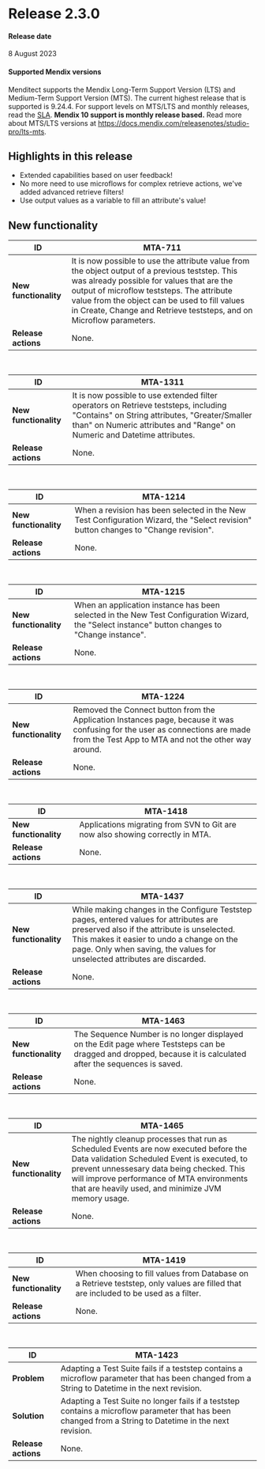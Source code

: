 # Release 2.3.0

#### Release date

8 August 2023

#### Supported Mendix versions

Menditect supports the Mendix Long-Term Support Version (LTS) and Medium-Term Support Version (MTS). The current highest release that is supported is 9.24.4.
For support levels on MTS/LTS and monthly releases, read the [SLA](../legal/sla). **Mendix 10 support is monthly release based.**
Read more about MTS/LTS versions at https://docs.mendix.com/releasenotes/studio-pro/lts-mts.

## Highlights in this release

 - Extended capabilities based on user feedback! 
 - No more need to use microflows for complex retrieve actions, we've added advanced retrieve filters! 
 - Use output values as a variable to fill an attribute's value!

## New functionality 

| ID                    | MTA-711                                                                                                                                                                                                                                                                                                             |
| --------------------- | ------------------------------------------------------------------------------------------------------------------------------------------------------------------------------------------------------------------------------------------------------------------------------------------------------------------- |
| __New functionality__ | It is now possible to use the attribute value from the object output of a previous teststep. This was already possible for values that are the output of microflow teststeps. The attribute value from the object can be used to fill values in Create, Change and Retrieve teststeps, and on Microflow parameters. |
| __Release actions__   | None.                                                                                                                                                                                                                                                                                                               |

<br/>


| ID                    | MTA-1311                                                                                                                                                                                                           |
| --------------------- | ------------------------------------------------------------------------------------------------------------------------------------------------------------------------------------------------------------------ |
| __New functionality__ | It is now possible to use extended filter operators on Retrieve teststeps, including "Contains" on String attributes, "Greater/Smaller than" on Numeric attributes and "Range" on Numeric and Datetime attributes. |
| __Release actions__   | None.                                                                                                                                                                                                              |

<br/>


| ID                    | MTA-1214                                                                                                                           |
| --------------------- | ---------------------------------------------------------------------------------------------------------------------------------- |
| __New functionality__ | When a revision has been selected in the New Test Configuration Wizard, the "Select revision" button changes to "Change revision". |
| __Release actions__   | None.                                                                                                                              |

<br/>


| ID                    | MTA-1215                                                                                                                                        |
| --------------------- | ----------------------------------------------------------------------------------------------------------------------------------------------- |
| __New functionality__ | When an application instance has been selected in the New Test Configuration Wizard, the "Select instance" button changes to "Change instance". |
| __Release actions__   | None.                                                                                                                                           |

<br/>


| ID                    | MTA-1224                                                                                                                                                                             |
| --------------------- | ------------------------------------------------------------------------------------------------------------------------------------------------------------------------------------ |
| __New functionality__ | Removed the Connect button from the Application Instances page, because it was confusing for the user as connections are made from the Test App to MTA and not the other way around. |
| __Release actions__   | None.                                                                                                                                                                                |

<br/>


| ID                    | MTA-1418                                                                      |
| --------------------- | ----------------------------------------------------------------------------- |
| __New functionality__ | Applications migrating from SVN to Git are now also showing correctly in MTA. |
| __Release actions__   | None.                                                                         |

<br/>


| ID                    | MTA-1437                                                                                                                                                                                                                                                        |
| --------------------- | --------------------------------------------------------------------------------------------------------------------------------------------------------------------------------------------------------------------------------------------------------------- |
| __New functionality__ | While making changes in the Configure Teststep pages, entered values for attributes are preserved also if the attribute is unselected. This makes it easier to undo a change on the page. Only when saving, the values for unselected attributes are discarded. |
| __Release actions__   | None.                                                                                                                                                                                                                                                           |

<br/>


| ID                    | MTA-1463                                                                                                                                                       |
| --------------------- | -------------------------------------------------------------------------------------------------------------------------------------------------------------- |
| __New functionality__ | The Sequence Number is no longer displayed on the Edit page where Teststeps can be dragged and dropped, because it is calculated after the sequences is saved. |
| __Release actions__   | None.                                                                                                                                                          |

<br/>


| ID                    | MTA-1465                                                                                                                                                                                                                                                                               |
| --------------------- | -------------------------------------------------------------------------------------------------------------------------------------------------------------------------------------------------------------------------------------------------------------------------------------- |
| __New functionality__ | The nightly cleanup processes that run as Scheduled Events are now executed before the Data validation Scheduled Event is executed, to prevent unnessesary data being checked. This will improve performance of MTA environments that are heavily used, and minimize JVM memory usage. |
| __Release actions__   | None.                                                                                                                                                                                                                                                                                  |

<br/>


| ID                    | MTA-1419                                                                                                                            |
| --------------------- | ----------------------------------------------------------------------------------------------------------------------------------- |
| __New functionality__ | When choosing to fill values from Database on a Retrieve teststep, only values are filled that are included to be used as a filter. |
| __Release actions__   | None.                                                                                                                               |

<br/>



| ID                  | MTA-1423                                                                                                                                                 |
| ------------------- | -------------------------------------------------------------------------------------------------------------------------------------------------------- |
| __Problem__         | Adapting a Test Suite fails if a teststep contains a microflow parameter that has been changed from a String to Datetime in the next revision.           |
| __Solution__        | Adapting a Test Suite no longer fails if a teststep contains a microflow parameter that has been changed from a String to Datetime in the next revision. |
| __Release actions__ | None.                                                                                                                                                    |

<br/>

 